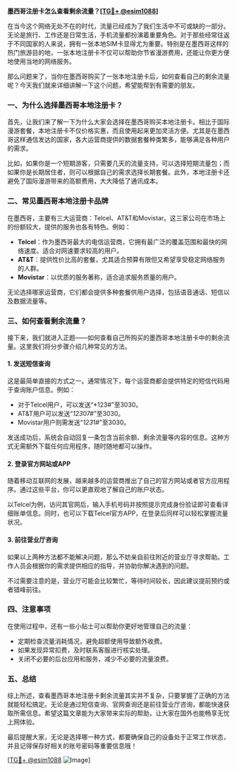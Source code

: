 **墨西哥注册卡怎么查看剩余流量？[[TG💪+ @esim1088](https://t.me/s/esim1088)]**

在当今这个网络无处不在的时代，流量已经成为了我们生活中不可或缺的一部分。无论是旅行、工作还是日常生活，手机流量都扮演着重要角色。对于那些经常往返于不同国家的人来说，拥有一张本地SIM卡显得尤为重要。特别是在墨西哥这样的热门旅游目的地，一张本地注册卡不仅可以帮助你节省漫游费用，还能让你更方便地使用当地的网络服务。

那么问题来了，当你在墨西哥购买了一张本地注册卡后，如何查看自己的剩余流量呢？今天我们就来详细讲解一下这个问题，希望能帮到有需要的朋友。

### 一、为什么选择墨西哥本地注册卡？

首先，让我们来了解一下为什么大家会选择在墨西哥购买本地注册卡。相比于国际漫游套餐，本地注册卡不仅价格实惠，而且使用起来更加灵活方便。尤其是在墨西哥这样通信发达的国家，各大运营商提供的数据套餐种类繁多，能够满足各种用户的需求。

比如，如果你是一个短期游客，只需要几天的流量支持，可以选择短期流量包；而如果你是长期居住者，则可以根据自己的需求选择长期套餐。此外，本地注册卡还避免了国际漫游带来的高额费用，大大降低了通讯成本。

### 二、常见墨西哥本地注册卡品牌

在墨西哥，主要有三大运营商：Telcel、AT&T和Movistar。这三家公司在市场上的份额较大，提供的服务也各有特色。例如：

- **Telcel**：作为墨西哥最大的电信运营商，它拥有最广泛的覆盖范围和最快的网络速度。适合对网速要求较高的用户。
- **AT&T**：提供性价比高的套餐，尤其适合预算有限但又希望享受稳定网络服务的人群。
- **Movistar**：以优质的服务著称，适合追求服务质量的用户。

无论选择哪家运营商，它们都会提供多种套餐供用户选择，包括语音通话、短信以及数据流量等。

### 三、如何查看剩余流量？

接下来，我们就进入正题——如何查看自己所购买的墨西哥本地注册卡中的剩余流量。这里我们将分步骤介绍几种常见的方法。

#### 1. 发送短信查询

这是最简单直接的方式之一。通常情况下，每个运营商都会提供特定的短信代码用于查询账户信息。例如：

- 对于Telcel用户，可以发送“*123#”至3030。
- AT&T用户可以发送“*123*07#”至3030。
- Movistar用户则需发送“*123*1#”至3030。

发送成功后，系统会自动回复一条包含当前余额、剩余流量等内容的信息。这种方式无需额外下载任何应用程序，随时随地都可以操作。

#### 2. 登录官方网站或APP

随着移动互联网的发展，越来越多的运营商推出了自己的官方网站或者官方应用程序。通过这些平台，你可以更直观地了解自己的账户状态。

以Telcel为例，访问其官网后，输入手机号码并按照提示完成身份验证即可查看详细账单信息。同时，也可以下载Telcel官方APP，在登录后同样可以轻松掌握流量状况。

#### 3. 前往营业厅咨询

如果以上两种方法都不能解决问题，那么不妨亲自前往附近的营业厅寻求帮助。工作人员会根据你的需求提供相应的指导，并协助你解决遇到的问题。

不过需要注意的是，营业厅可能会比较繁忙，等待时间较长，因此建议提前预约或者错峰前往。

### 四、注意事项

在使用过程中，还有一些小贴士可以帮助你更好地管理自己的流量：

- 定期检查流量消耗情况，避免超额使用导致额外收费。
- 如果发现异常扣费，及时联系客服进行核实处理。
- 关闭不必要的后台应用和服务，减少不必要的流量浪费。

### 五、总结

综上所述，查看墨西哥本地注册卡剩余流量其实并不复杂，只要掌握了正确的方法就能轻松搞定。无论是通过短信查询、官网查询还是前往营业厅咨询，都能快速获取所需信息。希望这篇文章能为大家带来实际的帮助，让大家在国外也能畅享无忧上网体验。

最后提醒大家，无论是选择哪一种方式，都要确保自己的设备处于正常工作状态，并且记得保存好相关的账号密码等重要信息哦！

[[TG💪+ @esim1088](https://t.me/s/esim1088) ![Image](https://i.postimg.cc/4NQfJmqS/Snipaste-2025-05-13-00-14-12.png)]